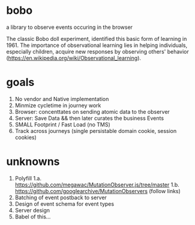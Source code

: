 # bobo
a library to observe events occuring in the browser


The classic Bobo doll experiment, identified this basic form of learning in 1961. The importance of observational learning lies in helping individuals, especially children, acquire new responses by observing others' behavior (https://en.wikipedia.org/wiki/Observational_learning).

# goals
1. No vendor and Native implementation
2. Minmize cycletime in journey work
3. Browser: concenttates on sending atomic data to the observer
4. Server: Save Data && then later curates the business Events
5. SMALL Footprint / Fast Load (no TMS)
6. Track across journeys (single persistable domain cookie, session cookies)

# unknowns
1. Polyfill
1.a. https://github.com/megawac/MutationObserver.js/tree/master
1.b. https://github.com/googlearchive/MutationObservers (follow links)
2. Batching of event postback to server
3. Design of event schema for event types
4. Server design
5. Babel of this... 
